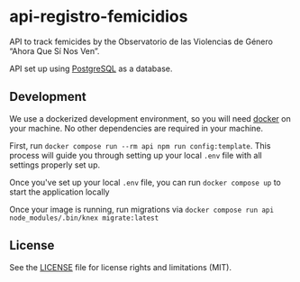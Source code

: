 # api-registro-femicidios

API to track femicides by the Observatorio de las Violencias de Género “Ahora
Que Sí Nos Ven”.

API set up using [PostgreSQL](https://www.postgresql.org/) as a database.

## Development

We use a dockerized development environment, so you will need
[docker](https://www.docker.com/) on your machine. No other dependencies are
required in your machine.

First, run `docker compose run --rm api npm run config:template`. This process
will guide you through setting up your local `.env` file with all settings
properly set up.

Once you've set up your local `.env` file, you can run `docker compose up` to
start the application locally

Once your image is running, run migrations via `docker compose run api node_modules/.bin/knex migrate:latest`

## License

See the [LICENSE](./LICENSE) file for license rights and limitations (MIT).
